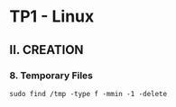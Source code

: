 # TP1 - Linux



## II. CREATION 

### 8. Temporary Files
`sudo find /tmp -type f -mmin -1 -delete`
